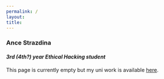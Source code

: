 ```yaml
---
permalink: /
layout:
title:
---
```


### Ance Strazdina

#### *3rd (4th?) year Ethical Hacking student*

This page is currently empty but my uni work is available [here](https://antinatura.github.io/uni/). 
